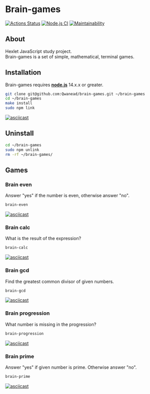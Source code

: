 # Brain-games
[![Actions Status](https://github.com/Qwanead/frontend-project-lvl1/workflows/hexlet-check/badge.svg)](https://github.com/Qwanead/frontend-project-lvl1/actions/workflows/hexlet-check.yml) [![Node.js CI](https://github.com/Qwanead/frontend-project-lvl1/actions/workflows/nodejs.yml/badge.svg)](https://github.com/Qwanead/frontend-project-lvl1/actions/workflows/nodejs.yml) [![Maintainability](https://api.codeclimate.com/v1/badges/a99a88d28ad37a79dbf6/maintainability)](https://codeclimate.com/github/codeclimate/codeclimate/maintainability)

## About
Hexlet JavaScript study project.<br>
Brain-games is a set of simple, mathematical, terminal games.

## Installation
Brain-games requires [**node.js**](https://nodejs.org/) 14.x.x or greater.
``` sh
git clone git@github.com:Qwanead/brain-games.git ~/brain-games
cd ~/brain-games
make install
sudo npm link
```
[![asciicast](https://asciinema.org/a/RcVCjRhA7A3BoKo7Wj3ytgp5Z.svg)](https://asciinema.org/a/RcVCjRhA7A3BoKo7Wj3ytgp5Z)

## Uninstall
``` sh
cd ~/brain-games
sudo npm unlink
rm -rf ~/brain-games/
```

## Games
### Brain even
Answer "yes" if the number is even, otherwise answer "no".
```sh
brain-even
```
[![asciicast](https://asciinema.org/a/ygHuxvV9LfGHRCTG89oLNcVGx.svg)](https://asciinema.org/a/ygHuxvV9LfGHRCTG89oLNcVGx)

### Brain calc
What is the result of the expression?
```sh
brain-calc
```
[![asciicast](https://asciinema.org/a/yRSdZJNXjFz918DSR76FmwbRn.svg)](https://asciinema.org/a/yRSdZJNXjFz918DSR76FmwbRn)

### Brain gcd
Find the greatest common divisor of given numbers.
```sh
brain-gcd
```
[![asciicast](https://asciinema.org/a/4WdQ66yM2UeE3QeQw7buG17AK.svg)](https://asciinema.org/a/4WdQ66yM2UeE3QeQw7buG17AK)

### Brain progression
What number is missing in the progression?
```sh
brain-progression
```
[![asciicast](https://asciinema.org/a/1vSjZJfjQX7tsKuAIkvd1HqZy.svg)](https://asciinema.org/a/1vSjZJfjQX7tsKuAIkvd1HqZy)

### Brain prime
Answer "yes" if given number is prime. Otherwise answer "no".
```sh
brain-prime
```
[![asciicast](https://asciinema.org/a/lUQwdDqMiAOdxCHZFjieIzSX5.svg)](https://asciinema.org/a/lUQwdDqMiAOdxCHZFjieIzSX5)

